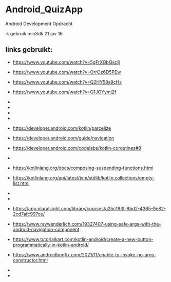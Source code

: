 # Android_QuizApp
Android Development Opdracht

ik gebruik minSdk 21 ipv 16 

## links gebruikt:
- https://www.youtube.com/watch?v=5gFrXGbQsc8
- https://www.youtube.com/watch?v=OrrOz6D5PEw
- https://www.youtube.com/watch?v=Q2HY58s9cHs
- https://www.youtube.com/watch?v=G1JOYymj2f
- 
- 
- 
- 

- https://developer.android.com/kotlin/parcelize
- https://developer.android.com/guide/navigation
- https://developer.android.com/codelabs/kotlin-coroutines#8
- 

- https://kotlinlang.org/docs/composing-suspending-functions.html
- https://kotlinlang.org/api/latest/jvm/stdlib/kotlin.collections/empty-list.html
- 
- 
- https://app.pluralsight.com/library/courses/a2bc183f-8bd2-4365-9e82-2cd7afc997ce/
- https://www.raywenderlich.com/19327407-using-safe-args-with-the-android-navigation-component
- https://www.tutorialkart.com/kotlin-android/create-a-new-button-programmatically-in-kotlin-android/
- https://www.androidbugfix.com/2021/11/unable-to-invoke-no-args-constructor.html
- 
- 




